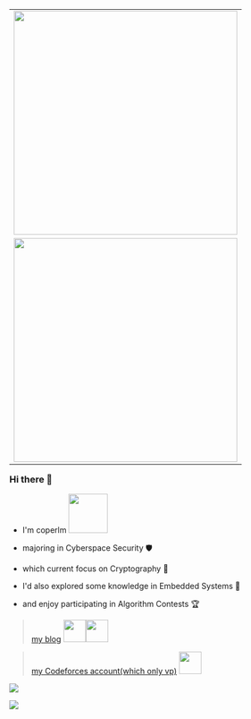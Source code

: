 <table align='right'>
<tr><td><img src="https://github-readme-stats.vercel.app/api?username=coperlm&count_private=true&show_icons=true&theme=cobalt" width="400"></td></tr>
<tr><td><img src="https://stats.justsong.cn/api/nowcoder?id=962349741" width="400" /></td></tr>
</table>

### Hi there 👋

- I'm coperlm <img src="https://raw.githubusercontent.com/alexnaiman/alexnaiman/master/resources/PusheenCompute.gif" width="70px" />

- majoring in Cyberspace Security 🛡️
  
- which current focus on Cryptography 🔐
  
- I'd also explored some knowledge in Embedded Systems 🤖

- and enjoy participating in Algorithm Contests 🏆


> [my blog](https://coperlm.github.io/)   <img src="https://ice.frostsky.com/2024/12/17/47c3959e81d29e451de2d5322e53347e.gif" width="40" /><img src="https://ice.frostsky.com/2024/12/17/4d0684d8bebfb184eda06aafebd71a96.gif" width="40" />

> [my Codeforces account(which only vp)](https://codeforces.com/profile/coperlm)   <img src="https://ice.frostsky.com/2024/12/17/e57560daeaa682a94da97d7b5b65cce2.gif" width="40px" />

![](https://github-readme-activity-graph.vercel.app/graph?username=coperlm&theme=react-dark)

![](https://github-profile-trophy.vercel.app/?username=coperlm)
